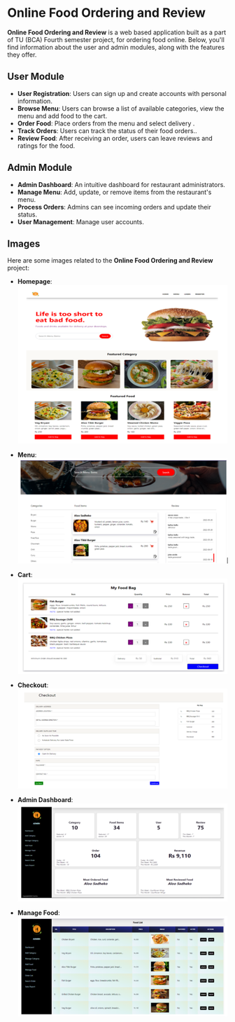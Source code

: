 # Online Food Ordering and Review

**Online Food Ordering and Review** is a web based application built as a part of TU (BCA) Fourth semester project, for ordering food online. Below, you'll find information about the user and admin modules, along with the features they offer.

## User Module

- **User Registration**: Users can sign up and create accounts with personal information.
- **Browse Menu**: Users can browse a list of available categories, view the menu and add food to the cart.
- **Order Food**: Place orders from the menu and select delivery .
- **Track Orders**: Users can track the status of their food orders..
- **Review Food**: After receiving an order, users can leave reviews and ratings for the food.

## Admin Module

- **Admin Dashboard**: An intuitive dashboard for restaurant administrators.
- **Manage Menu**: Add, update, or remove items from the restaurant's menu.
- **Process Orders**: Admins can see incoming orders and update their status.
- **User Management**: Manage user accounts.

## Images

Here are some images related to the **Online Food Ordering and Review** project:

- **Homepage**: 
![Admin Dashboard](/images/s1.png)

- **Menu**: 
![Admin Dashboard](/images/s2.png)

- **Cart**: 
![Admin Dashboard](/images/s3.png)

- **Checkout**: 
![Admin Dashboard](/images/s4.png)

- **Admin Dashboard**: 
![Admin Dashboard](/images/s5.png)

- **Manage Food**: 
![Admin Dashboard](/images/s6.png)



